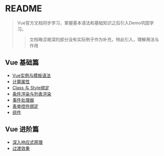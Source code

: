 ﻿# README

> Vue官方文档同步学习，掌握基本语法和基础知识之后引入Demo巩固学习。
>> 文档晦涩艰深的部分没有实际例子作为补充，特此引入，理解用法与作用

## Vue 基础篇

- [Vue实例与模板语法](https://github.com/Corbusier/Awesome-Vue/issues/1)
- [计算属性](https://github.com/Corbusier/Awesome-Vue/issues/2)
- [Class 与 Style绑定](https://github.com/Corbusier/Awesome-Vue/issues/3)
- [条件渲染与列表渲染](https://github.com/Corbusier/Awesome-Vue/issues/4)
- [事件处理器](https://github.com/Corbusier/Awesome-Vue/issues/5)
- [表单控件绑定](https://github.com/Corbusier/Awesome-Vue/issues/6)
- [组件](https://github.com/Corbusier/Awesome-Vue/issues/7)

## Vue 进阶篇

- [深入响应式原理](https://github.com/Corbusier/Awesome-Vue/issues/8)
- [过渡效果](https://github.com/Corbusier/Awesome-Vue/issues/9)
